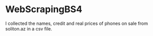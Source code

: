 # WebScrapingBS4
I collected the names, credit and real prices of phones on sale from soliton.az in a csv file.
